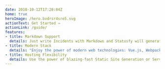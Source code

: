 ```yaml
---
date: 2018-10-12T17:28:04Z
home: true
heroImage: /hero.bvdrsr4sre5.svg
actionText: Get Started →
actionLink: /guide/
features:
- title: Markdown Support
  details: Just write Incidents with Markdown and Statusfy will generate a set of HTML content. All features of GitHub Flavored Markdown are supported.
- title: Modern Stack
  details: "Enjoy the power of modern web technologies: Vue.js, Webpack and JavaScript. Write CSS Styles with your favorite preprocessors like Sass, Less or Stylus with auto-prefixing."
- title: Hosting Flexibility
  details: Use the power of blazing-fast Static Site Generation or Server-Side Rendering, so you can easily deploy to a variety of hosting services with no expensive server costs.
---
```


<Partners />

<Subscribe />

<!-- Footer Component -->
<Footer />
